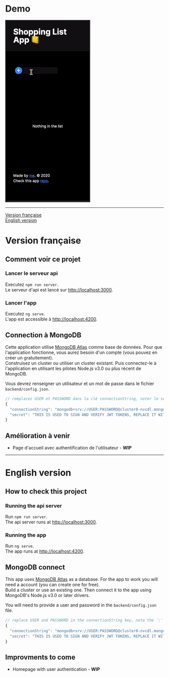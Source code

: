 # Demo

![App Demo](demo.gif)

---

[Version française](#version-française)<br />
[English version](#english-version)

# Version française

## Comment voir ce projet

### Lancer le serveur api

Executez `npm run server`.<br/>
Le serveur d'api est lancé sur [http://localhost:3000](http://localhost:3000).

### Lancer l'app

Executez `ng serve`.<br/>
L'app est accessible à [http://localhost:4200](http://localhost:4200).

## Connection à MongoDB

Cette application utilise [MongoDB Atlas](https://www.mongodb.com/cloud/atlas) comme base de données. Pour que l'application fonctionne, vous aurez besoin d'un compte (vous pouvez en créer un gratuitement).<br/>
Construisez un cluster ou utiliser un cluster existant. Puis connectez-le à l'application en utilisant les pilotes Node.js v3.0 ou plus récent de MongoDB.<br/>

Vous devrez renseigner un utilisateur et un mot de passe dans le fichier `backend/config.json`. <br/>

```js
// remplacez USER et PASSWORD dans la clé connectionString, noter le séparateur ':'
{
  "connectionString": "mongodb+srv://USER:PASSWORD@cluster0-nvcdl.mongodb.net/test?retryWrites=true&w=majority",
  "secret": "THIS IS USED TO SIGN AND VERIFY JWT TOKENS, REPLACE IT WITH YOUR OWN SECRET, IT CAN BE ANY STRING"
}
```

## Amélioration à venir

- Page d'accueil avec authentification de l'utilisateur - **WIP**

---

# English version

## How to check this project

### Running the api server

Run `npm run server`.<br/>
The api server runs at [http://localhost:3000](http://localhost:3000).

### Running the app

Run `ng serve`.<br/>
The app runs at [http://localhost:4200](http://localhost:4200).

## MongoDB connect

This app uses [MongoDB Atlas](https://www.mongodb.com/cloud/atlas) as a database. For the app to work you will need a account (you can create one for free).<br/>
Build a cluster or use an existing one. Then connect it to the app using MongoDB's Node.js v3.0 or later drivers.<br/>

You will need to provide a user and password in the `backend/config.json` file. <br/>

```js
// replace USER and PASSWORD in the connectionString key, note the ':' separator
{
  "connectionString": "mongodb+srv://USER:PASSWORD@cluster0-nvcdl.mongodb.net/test?retryWrites=true&w=majority",
  "secret": "THIS IS USED TO SIGN AND VERIFY JWT TOKENS, REPLACE IT WITH YOUR OWN SECRET, IT CAN BE ANY STRING"
}
```

## Improvments to come

- Homepage with user authentication - **WIP**
